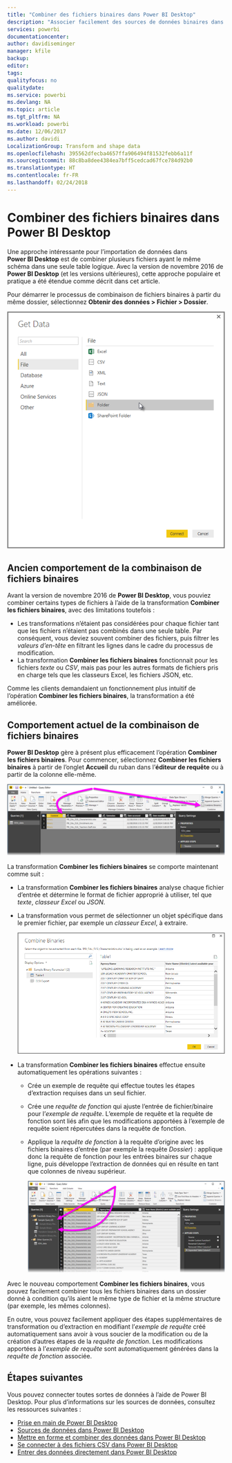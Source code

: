 ```yaml
---
title: "Combiner des fichiers binaires dans Power BI Desktop"
description: "Associer facilement des sources de données binaires dans Power BI Desktop"
services: powerbi
documentationcenter: 
author: davidiseminger
manager: kfile
backup: 
editor: 
tags: 
qualityfocus: no
qualitydate: 
ms.service: powerbi
ms.devlang: NA
ms.topic: article
ms.tgt_pltfrm: NA
ms.workload: powerbi
ms.date: 12/06/2017
ms.author: davidi
LocalizationGroup: Transform and shape data
ms.openlocfilehash: 395562dfecba4657ffa906494f81532febb6a11f
ms.sourcegitcommit: 88c8ba8dee4384ea7bff5cedcad67fce784d92b0
ms.translationtype: HT
ms.contentlocale: fr-FR
ms.lasthandoff: 02/24/2018
---
```

# <a name="combine-binaries-in-power-bi-desktop"></a>Combiner des fichiers binaires dans Power BI Desktop
Une approche intéressante pour l’importation de données dans **Power BI Desktop** est de combiner plusieurs fichiers ayant le même schéma dans une seule table logique. Avec la version de novembre 2016 de **Power BI Desktop** (et les versions ultérieures), cette approche populaire et pratique a été étendue comme décrit dans cet article.

Pour démarrer le processus de combinaison de fichiers binaires à partir du même dossier, sélectionnez **Obtenir des données > Fichier > Dossier**.

![](media/desktop-combine-binaries/combine-binaries_1.png)

## <a name="previous-combine-binaries-behavior"></a>Ancien comportement de la combinaison de fichiers binaires
Avant la version de novembre 2016 de **Power BI Desktop**, vous pouviez combiner certains types de fichiers à l’aide de la transformation **Combiner les fichiers binaires**, avec des limitations toutefois :

* Les transformations n’étaient pas considérées pour chaque fichier tant que les fichiers n’étaient pas combinés dans une seule table. Par conséquent, vous deviez souvent combiner des fichiers, puis filtrer les *valeurs d’en-tête* en filtrant les lignes dans le cadre du processus de modification.
* La transformation **Combiner les fichiers binaires** fonctionnait pour les fichiers *texte* ou *CSV*, mais pas pour les autres formats de fichiers pris en charge tels que les classeurs Excel, les fichiers JSON, etc.

Comme les clients demandaient un fonctionnement plus intuitif de l’opération **Combiner les fichiers binaires**, la transformation a été améliorée.

## <a name="current-combine-binaries-behavior"></a>Comportement actuel de la combinaison de fichiers binaires
**Power BI Desktop** gère à présent plus efficacement l’opération **Combiner les fichiers binaires**. Pour commencer, sélectionnez **Combiner les fichiers binaires** à partir de l’onglet **Accueil** du ruban dans l’**éditeur de requête** ou à partir de la colonne elle-même.

![](media/desktop-combine-binaries/combine-binaries_2a.png)

La transformation **Combiner les fichiers binaires** se comporte maintenant comme suit :

* La transformation **Combiner les fichiers binaires** analyse chaque fichier d’entrée et détermine le format de fichier approprié à utiliser, tel que *texte*, *classeur Excel* ou *JSON*.
* La transformation vous permet de sélectionner un objet spécifique dans le premier fichier, par exemple un *classeur Excel*, à extraire.
  
  ![](media/desktop-combine-binaries/combine-binaries_3.png)
* La transformation **Combiner les fichiers binaires** effectue ensuite automatiquement les opérations suivantes :
  
  * Crée un exemple de requête qui effectue toutes les étapes d’extraction requises dans un seul fichier.
  * Crée une *requête de fonction* qui ajuste l’entrée de fichier/binaire pour l’*exemple de requête*. L’exemple de requête et la requête de fonction sont liés afin que les modifications apportées à l’exemple de requête soient répercutées dans la requête de fonction.
  * Applique la *requête de fonction* à la requête d’origine avec les fichiers binaires d’entrée (par exemple la requête *Dossier*) : applique donc la requête de fonction pour les entrées binaires sur chaque ligne, puis développe l’extraction de données qui en résulte en tant que colonnes de niveau supérieur.
    
    ![](media/desktop-combine-binaries/combine-binaries_4.png)

Avec le nouveau comportement **Combiner les fichiers binaires**, vous pouvez facilement combiner tous les fichiers binaires dans un dossier donné à condition qu’ils aient le même type de fichier et la même structure (par exemple, les mêmes colonnes).

En outre, vous pouvez facilement appliquer des étapes supplémentaires de transformation ou d’extraction en modifiant l’*exemple de requête* créé automatiquement sans avoir à vous soucier de la modification ou de la création d’autres étapes de la *requête de fonction*. Les modifications apportées à l’*exemple de requête* sont automatiquement générées dans la *requête de fonction* associée.

## <a name="next-steps"></a>Étapes suivantes
Vous pouvez connecter toutes sortes de données à l’aide de Power BI Desktop. Pour plus d’informations sur les sources de données, consultez les ressources suivantes :

* [Prise en main de Power BI Desktop](desktop-getting-started.md)
* [Sources de données dans Power BI Desktop](desktop-data-sources.md)
* [Mettre en forme et combiner des données dans Power BI Desktop](desktop-shape-and-combine-data.md)
* [Se connecter à des fichiers CSV dans Power BI Desktop](desktop-connect-csv.md)   
* [Entrer des données directement dans Power BI Desktop](desktop-enter-data-directly-into-desktop.md)   

